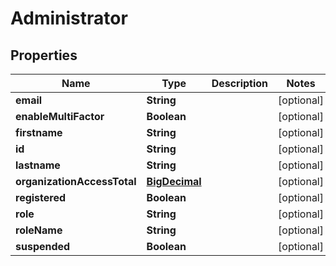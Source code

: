 # Administrator

## Properties
Name | Type | Description | Notes
------------ | ------------- | ------------- | -------------
**email** | **String** |  |  [optional]
**enableMultiFactor** | **Boolean** |  |  [optional]
**firstname** | **String** |  |  [optional]
**id** | **String** |  |  [optional]
**lastname** | **String** |  |  [optional]
**organizationAccessTotal** | [**BigDecimal**](BigDecimal.md) |  |  [optional]
**registered** | **Boolean** |  |  [optional]
**role** | **String** |  |  [optional]
**roleName** | **String** |  |  [optional]
**suspended** | **Boolean** |  |  [optional]
